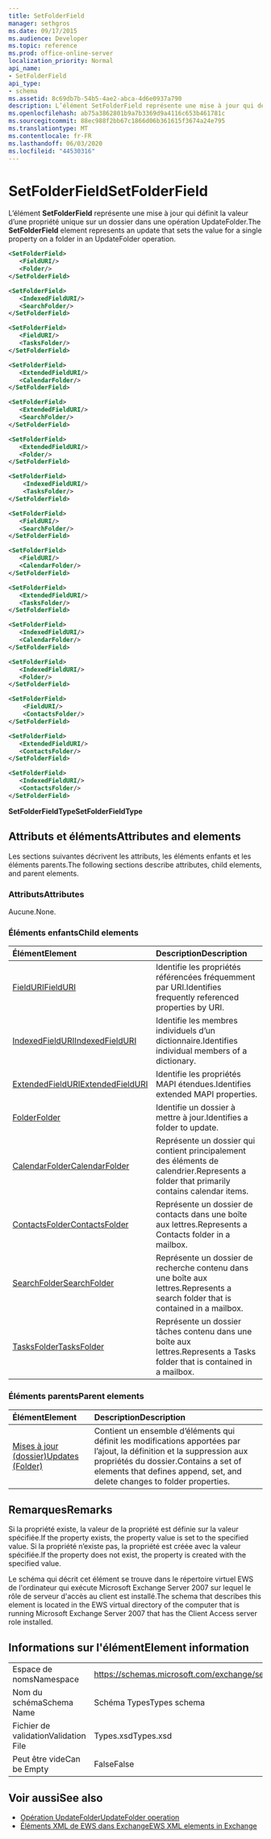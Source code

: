 ```yaml
---
title: SetFolderField
manager: sethgros
ms.date: 09/17/2015
ms.audience: Developer
ms.topic: reference
ms.prod: office-online-server
localization_priority: Normal
api_name:
- SetFolderField
api_type:
- schema
ms.assetid: 8c69db7b-54b5-4ae2-abca-4d6e0937a790
description: L’élément SetFolderField représente une mise à jour qui définit la valeur d’une propriété unique sur un dossier dans une opération UpdateFolder.
ms.openlocfilehash: ab75a3862801b9a7b3369d9a4116c653b461781c
ms.sourcegitcommit: 88ec988f2bb67c1866d06b361615f3674a24e795
ms.translationtype: MT
ms.contentlocale: fr-FR
ms.lasthandoff: 06/03/2020
ms.locfileid: "44530316"
---
```

# <a name="setfolderfield"></a><span data-ttu-id="1e245-103">SetFolderField</span><span class="sxs-lookup"><span data-stu-id="1e245-103">SetFolderField</span></span>

<span data-ttu-id="1e245-104">L’élément **SetFolderField** représente une mise à jour qui définit la valeur d’une propriété unique sur un dossier dans une opération UpdateFolder.</span><span class="sxs-lookup"><span data-stu-id="1e245-104">The **SetFolderField** element represents an update that sets the value for a single property on a folder in an UpdateFolder operation.</span></span> 

```xml
<SetFolderField>
   <FieldURI/>
   <Folder/>
</SetFolderField>
```
  
```xml
<SetFolderField>
   <IndexedFieldURI/> 
   <SearchFolder/> 
</SetFolderField>
```

```xml
<SetFolderField>
   <FieldURI/> 
   <TasksFolder/>
</SetFolderField>
```

```xml
<SetFolderField>
   <ExtendedFieldURI/> 
   <CalendarFolder/> 
</SetFolderField>
```

```xml
<SetFolderField>
   <ExtendedFieldURI/> 
   <SearchFolder/>
</SetFolderField>
```

```xml
<SetFolderField>
   <ExtendedFieldURI/> 
   <Folder/> 
</SetFolderField>
```

```xml
<SetFolderField>
    <IndexedFieldURI/> 
    <TasksFolder/>
</SetFolderField>
```

```xml
<SetFolderField>
   <FieldURI/> 
   <SearchFolder/>
</SetFolderField>
```

```xml
<SetFolderField>
   <FieldURI/> 
   <CalendarFolder/> 
</SetFolderField>
```

```xml
<SetFolderField>
   <ExtendedFieldURI/> 
   <TasksFolder/> 
</SetFolderField>
```

```xml
<SetFolderField>
   <IndexedFieldURI/> 
   <CalendarFolder/> 
</SetFolderField>
```

```xml
<SetFolderField>
   <IndexedFieldURI/> 
   <Folder/>
</SetFolderField>
```

```xml
<SetFolderField>
    <FieldURI/> 
    <ContactsFolder/>
</SetFolderField>
```

```xml
<SetFolderField>
   <ExtendedFieldURI/> 
   <ContactsFolder/>
</SetFolderField>
```

```xml
<SetFolderField>
   <IndexedFieldURI/> 
   <ContactsFolder/> 
</SetFolderField>
```


<span data-ttu-id="1e245-105">**SetFolderFieldType**</span><span class="sxs-lookup"><span data-stu-id="1e245-105">**SetFolderFieldType**</span></span>

## <a name="attributes-and-elements"></a><span data-ttu-id="1e245-106">Attributs et éléments</span><span class="sxs-lookup"><span data-stu-id="1e245-106">Attributes and elements</span></span>

<span data-ttu-id="1e245-107">Les sections suivantes décrivent les attributs, les éléments enfants et les éléments parents.</span><span class="sxs-lookup"><span data-stu-id="1e245-107">The following sections describe attributes, child elements, and parent elements.</span></span>
  
### <a name="attributes"></a><span data-ttu-id="1e245-108">Attributs</span><span class="sxs-lookup"><span data-stu-id="1e245-108">Attributes</span></span>

<span data-ttu-id="1e245-109">Aucune.</span><span class="sxs-lookup"><span data-stu-id="1e245-109">None.</span></span>
  
### <a name="child-elements"></a><span data-ttu-id="1e245-110">Éléments enfants</span><span class="sxs-lookup"><span data-stu-id="1e245-110">Child elements</span></span>

|<span data-ttu-id="1e245-111">**Élément**</span><span class="sxs-lookup"><span data-stu-id="1e245-111">**Element**</span></span>|<span data-ttu-id="1e245-112">**Description**</span><span class="sxs-lookup"><span data-stu-id="1e245-112">**Description**</span></span>|
|:-----|:-----|
|[<span data-ttu-id="1e245-113">FieldURI</span><span class="sxs-lookup"><span data-stu-id="1e245-113">FieldURI</span></span>](fielduri.md) <br/> |<span data-ttu-id="1e245-114">Identifie les propriétés référencées fréquemment par URI.</span><span class="sxs-lookup"><span data-stu-id="1e245-114">Identifies frequently referenced properties by URI.</span></span>  <br/> |
|[<span data-ttu-id="1e245-115">IndexedFieldURI</span><span class="sxs-lookup"><span data-stu-id="1e245-115">IndexedFieldURI</span></span>](indexedfielduri.md) <br/> |<span data-ttu-id="1e245-116">Identifie les membres individuels d’un dictionnaire.</span><span class="sxs-lookup"><span data-stu-id="1e245-116">Identifies individual members of a dictionary.</span></span>  <br/> |
|[<span data-ttu-id="1e245-117">ExtendedFieldURI</span><span class="sxs-lookup"><span data-stu-id="1e245-117">ExtendedFieldURI</span></span>](extendedfielduri.md) <br/> |<span data-ttu-id="1e245-118">Identifie les propriétés MAPI étendues.</span><span class="sxs-lookup"><span data-stu-id="1e245-118">Identifies extended MAPI properties.</span></span>  <br/> |
|[<span data-ttu-id="1e245-119">Folder</span><span class="sxs-lookup"><span data-stu-id="1e245-119">Folder</span></span>](folder.md) <br/> |<span data-ttu-id="1e245-120">Identifie un dossier à mettre à jour.</span><span class="sxs-lookup"><span data-stu-id="1e245-120">Identifies a folder to update.</span></span>  <br/> |
|[<span data-ttu-id="1e245-121">CalendarFolder</span><span class="sxs-lookup"><span data-stu-id="1e245-121">CalendarFolder</span></span>](calendarfolder.md) <br/> |<span data-ttu-id="1e245-122">Représente un dossier qui contient principalement des éléments de calendrier.</span><span class="sxs-lookup"><span data-stu-id="1e245-122">Represents a folder that primarily contains calendar items.</span></span>  <br/> |
|[<span data-ttu-id="1e245-123">ContactsFolder</span><span class="sxs-lookup"><span data-stu-id="1e245-123">ContactsFolder</span></span>](contactsfolder.md) <br/> |<span data-ttu-id="1e245-124">Représente un dossier de contacts dans une boîte aux lettres.</span><span class="sxs-lookup"><span data-stu-id="1e245-124">Represents a Contacts folder in a mailbox.</span></span>  <br/> |
|[<span data-ttu-id="1e245-125">SearchFolder</span><span class="sxs-lookup"><span data-stu-id="1e245-125">SearchFolder</span></span>](searchfolder.md) <br/> |<span data-ttu-id="1e245-126">Représente un dossier de recherche contenu dans une boîte aux lettres.</span><span class="sxs-lookup"><span data-stu-id="1e245-126">Represents a search folder that is contained in a mailbox.</span></span>  <br/> |
|[<span data-ttu-id="1e245-127">TasksFolder</span><span class="sxs-lookup"><span data-stu-id="1e245-127">TasksFolder</span></span>](tasksfolder.md) <br/> |<span data-ttu-id="1e245-128">Représente un dossier tâches contenu dans une boîte aux lettres.</span><span class="sxs-lookup"><span data-stu-id="1e245-128">Represents a Tasks folder that is contained in a mailbox.</span></span>  <br/> |
   
### <a name="parent-elements"></a><span data-ttu-id="1e245-129">Éléments parents</span><span class="sxs-lookup"><span data-stu-id="1e245-129">Parent elements</span></span>

|<span data-ttu-id="1e245-130">**Élément**</span><span class="sxs-lookup"><span data-stu-id="1e245-130">**Element**</span></span>|<span data-ttu-id="1e245-131">**Description**</span><span class="sxs-lookup"><span data-stu-id="1e245-131">**Description**</span></span>|
|:-----|:-----|
|[<span data-ttu-id="1e245-132">Mises à jour (dossier)</span><span class="sxs-lookup"><span data-stu-id="1e245-132">Updates (Folder)</span></span>](updates-folder.md) <br/> |<span data-ttu-id="1e245-133">Contient un ensemble d’éléments qui définit les modifications apportées par l’ajout, la définition et la suppression aux propriétés du dossier.</span><span class="sxs-lookup"><span data-stu-id="1e245-133">Contains a set of elements that defines append, set, and delete changes to folder properties.</span></span>  <br/> |
   
## <a name="remarks"></a><span data-ttu-id="1e245-134">Remarques</span><span class="sxs-lookup"><span data-stu-id="1e245-134">Remarks</span></span>

<span data-ttu-id="1e245-135">Si la propriété existe, la valeur de la propriété est définie sur la valeur spécifiée.</span><span class="sxs-lookup"><span data-stu-id="1e245-135">If the property exists, the property value is set to the specified value.</span></span> <span data-ttu-id="1e245-136">Si la propriété n’existe pas, la propriété est créée avec la valeur spécifiée.</span><span class="sxs-lookup"><span data-stu-id="1e245-136">If the property does not exist, the property is created with the specified value.</span></span>
  
<span data-ttu-id="1e245-137">Le schéma qui décrit cet élément se trouve dans le répertoire virtuel EWS de l'ordinateur qui exécute Microsoft Exchange Server 2007 sur lequel le rôle de serveur d'accès au client est installé.</span><span class="sxs-lookup"><span data-stu-id="1e245-137">The schema that describes this element is located in the EWS virtual directory of the computer that is running Microsoft Exchange Server 2007 that has the Client Access server role installed.</span></span>
  
## <a name="element-information"></a><span data-ttu-id="1e245-138">Informations sur l'élément</span><span class="sxs-lookup"><span data-stu-id="1e245-138">Element information</span></span>

|||
|:-----|:-----|
|<span data-ttu-id="1e245-139">Espace de noms</span><span class="sxs-lookup"><span data-stu-id="1e245-139">Namespace</span></span>  <br/> |https://schemas.microsoft.com/exchange/services/2006/types  <br/> |
|<span data-ttu-id="1e245-140">Nom du schéma</span><span class="sxs-lookup"><span data-stu-id="1e245-140">Schema Name</span></span>  <br/> |<span data-ttu-id="1e245-141">Schéma Types</span><span class="sxs-lookup"><span data-stu-id="1e245-141">Types schema</span></span>  <br/> |
|<span data-ttu-id="1e245-142">Fichier de validation</span><span class="sxs-lookup"><span data-stu-id="1e245-142">Validation File</span></span>  <br/> |<span data-ttu-id="1e245-143">Types.xsd</span><span class="sxs-lookup"><span data-stu-id="1e245-143">Types.xsd</span></span>  <br/> |
|<span data-ttu-id="1e245-144">Peut être vide</span><span class="sxs-lookup"><span data-stu-id="1e245-144">Can be Empty</span></span>  <br/> |<span data-ttu-id="1e245-145">False</span><span class="sxs-lookup"><span data-stu-id="1e245-145">False</span></span>  <br/> |
   
## <a name="see-also"></a><span data-ttu-id="1e245-146">Voir aussi</span><span class="sxs-lookup"><span data-stu-id="1e245-146">See also</span></span>

- [<span data-ttu-id="1e245-147">Opération UpdateFolder</span><span class="sxs-lookup"><span data-stu-id="1e245-147">UpdateFolder operation</span></span>](updatefolder-operation.md)
- [<span data-ttu-id="1e245-148">Éléments XML de EWS dans Exchange</span><span class="sxs-lookup"><span data-stu-id="1e245-148">EWS XML elements in Exchange</span></span>](ews-xml-elements-in-exchange.md)

